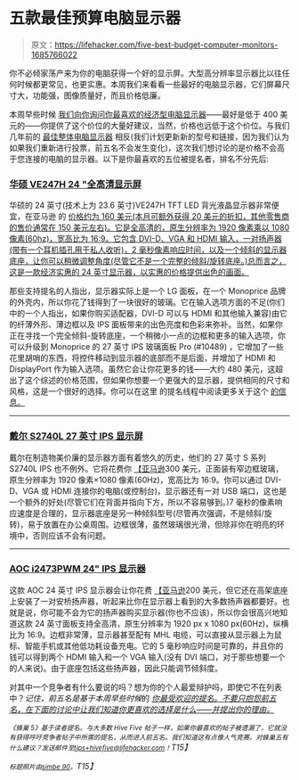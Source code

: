 # 五款最佳预算电脑显示器

> 原文：<https://lifehacker.com/five-best-budget-computer-monitors-1685766022>

你不必倾家荡产来为你的电脑获得一个好的显示屏。大型高分辨率显示器比以往任何时候都更常见，也更实惠。本周我们来看看一些最好的电脑显示器，它们屏幕尺寸大，功能强，图像质量好，而且价格低廉。



本周早些时候 [我们向你询问你最喜欢的经济型电脑显示器](https://lifehacker.com/whats-the-best-budget-monitor-1685237669)——最好是低于 400 美元的——你提供了这个价位的大量好建议，当然，价格也远低于这个价位。与我们几年前的 [最佳整体电脑显示器](http://lifehacker.com/five-best-computer-monitors-5966781) 相反(我们计划更新新的型号和链接，因为我们认为如果我们重新进行投票，前五名不会发生变化)，这次我们想讨论的是价格不会高于您连接的电脑的显示器。以下是你最喜欢的五位被提名者，排名不分先后:

### [华硕 VE247H 24 "全高清显示屏](http://www.asus.com/us/Monitors_Projectors/VE247H/)

华硕的 24 英寸(技术上为 23.6 英寸)VE247H TFT LED 背光液晶显示器非常便宜，在亚马逊 的 [价格约为 160 美元(本月可额外获得 20 美元的折扣，其他零售商的售价通常在 150 美元左右)。它是全高清的，原生分辨率为 1920 像素乘以 1080 像素(60hz)，宽高比为 16:9。它包含 DVI-D、VGA 和 HDMI 输入，一对扬声器(带有一个耳机插孔用于私人收听)，2 毫秒像素响应时间，以及一个倾斜的显示器底座，让你可以稍微调整角度(尽管它不是一个完整的倾斜/旋转底座。)总而言之，这是一款经济实惠的 24 英寸显示器，以实惠的价格提供出色的画面。](https://www.amazon.com/dp/B004EFUOY4?asc_campaign=InlineText&asc_refurl=https://lifehacker.com/five-best-budget-computer-monitors-1685766022&asc_source=&linkCode=ogi&psc=1&smid=AANSFONOCR8T3&tag=kinjalifehackerlink-20&th=1)

那些支持提名的人指出，显示器实际上是一个 LG 面板，在一个 Monoprice 品牌的外壳内，所以你花了钱得到了一块很好的玻璃。它在输入选项方面的不足(你们中的一个人指出，如果你购买适配器，DVI-D 可以与 HDMI 和其他输入兼容)由它的纤薄外形、薄边框以及 IPS 面板带来的出色亮度和色彩来弥补。当然，如果你正在寻找一个完全倾斜-旋转底座，一个稍微小一点的边框和更多的输入选项，你可以升级到 Monoprice 的 27 英寸 IPS 玻璃面板 Pro (#10489) ，它增加了一些花里胡哨的东西，将控件移动到显示器的底部而不是后面，并增加了 HDMI 和 DisplayPort 作为输入选项。虽然它会让你花更多的钱——大约 480 美元，这超出了这个综述的价格范围，但如果你想要一个更强大的显示器，提供相同的尺寸和风格，这是一个很好的选择。你可以在这里 的提名线程中阅读更多关于这个 [的信息。](http://lifehacker.com/vote-monoprice-27-ips-zero-g-10509-why-i-actually-1685241210)

* * *

### [戴尔 S2740L 27 英寸 IPS 显示屏](http://www.amazon.com/Dell-927M9-IPS-LED-27-Inch-LED-lit-Monitor/dp/B009H0XQPA?asc_campaign=InlineText&asc_refurl=https://lifehacker.com/five-best-budget-computer-monitors-1685766022&asc_source=&tag=kinjalifehackerlink-20)

戴尔在制造物美价廉的显示器方面有着悠久的历史，他们的 27 英寸 S 系列 S2740L IPS 也不例外。它将花费你 [【亚马逊](https://www.amazon.com/dp/B009H0XQPA?asc_campaign=InlineText&asc_refurl=https://lifehacker.com/five-best-budget-computer-monitors-1685766022&asc_source=&linkCode=ogi&psc=1&smid=A3HAK66B5FRD6G&tag=kinjalifehackerlink-20&th=1)300 美元，正面装有窄边框玻璃，原生分辨率为 1920 像素×1080 像素(60Hz)，宽高比为 16:9。你可以通过 DVI-D、VGA 或 HDMI 连接你的电脑(或控制台)，显示器还有一对 USB 端口，这也是一个额外的好处(尽管它们在背面并指向下方，所以不容易够到。)7 毫秒的像素响应速度是合理的，显示器底座是另一种倾斜型号(尽管再次强调，不是倾斜/旋转)，易于放置在办公桌周围。边框很薄，虽然玻璃很光滑，但除非你在明亮的环境中，否则应该不会有问题。

* * *

### [AOC i2473PWM 24" IPS 显示器](http://us.aoc.com/monitor_displays/i2473pwm)

这款 AOC 24 英寸 IPS 显示器会让你花费 [【亚马逊](http://www.amazon.com/AOC-i2473PWM-24-Inch-Speaker-Monitor/dp/B00IQCRUP2?asc_campaign=InlineText&asc_refurl=https://lifehacker.com/five-best-budget-computer-monitors-1685766022&asc_source=&tag=kinjalifehackerlink-20)200 美元，但它还在高架底座上安装了一对安桥扬声器，听起来比你在显示器上看到的大多数扬声器都要好。也就是说，你可能不会为它的扬声器购买显示器(你也不应该)，所以你会很高兴地知道这款 24 英寸面板支持全高清，原生分辨率为 1920 px x 1080 px(60Hz)，纵横比为 16:9。边框非常薄，显示器甚至配有 MHL 电缆，可以直接从显示器上为鼠标、智能手机或其他低功耗设备充电。它的 5 毫秒响应时间是可靠的，并且你的钱可以得到两个 HDMI 输入和一个 VGA 输入(没有 DVI 端口，对于那些想要一个的人来说)。由于底座包括这些扬声器，因此只能调节倾斜度。

对其中一个竞争者有什么要说的吗？想为你的个人最爱辩护吗，即使它不在列表中？*记住，前五名是基于本周早些时候*的 [*你最受欢迎的提名。不要只抱怨前五名，在下面的讨论中让我们知道你更喜欢的选择是什么——并提出你的理由。*](https://lifehacker.com/whats-the-best-budget-monitor-1685237669)

*<small>《蜂巢 5》基于读者提名。与大多数 Hive Five 帖子一样，如果你最喜欢的帖子被遗漏了，它就没有获得呼吁竞争者帖子中所需的提名，从而进入前五名。我们知道这有点像人气竞赛。对蜂巢五有什么建议？发送邮件至</small>*[*<small>tips+hivefive@lifehacker.com</small>*](mailto:tips+hivefive@lifehacker.com)*<small>！</small>T15】*

*<small>标题照片由</small>*[*<small>simbe 90</small>*](https://www.flickr.com/photos/simbe/3389795020)*<small>。</small>T15】*